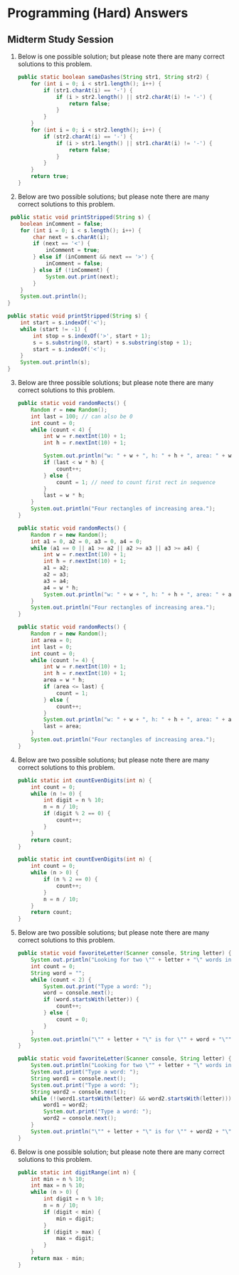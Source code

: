 # Programming (Hard) Answers
## Midterm Study Session

1. Below is one possible solution; but please note there are many correct solutions to this problem.

    ```java
    public static boolean sameDashes(String str1, String str2) {
        for (int i = 0; i < str1.length(); i++) {
            if (str1.charAt(i) == '-') {
                if (i > str2.length() || str2.charAt(i) != '-') {
                    return false;
                }
            }
        }
        for (int i = 0; i < str2.length(); i++) {
            if (str2.charAt(i) == '-') {
                if (i > str1.length() || str1.charAt(i) != '-') {
                    return false;
                }
            }
        }
        return true;
    }
    ```

2. Below are two possible solutions; but please note there are many correct solutions to this problem.

  ```java
   public static void printStripped(String s) {
      boolean inComment = false;
      for (int i = 0; i < s.length(); i++) {
          char next = s.charAt(i);
          if (next == '<') {
              inComment = true;
          } else if (inComment && next == '>') {
              inComment = false;
          } else if (!inComment) {
              System.out.print(next);
          }
      }
      System.out.println();
  }
  ```

  ```java
  public static void printStripped(String s) {
      int start = s.indexOf('<');
      while (start != -1) {
          int stop = s.indexOf('>', start + 1);
          s = s.substring(0, start) + s.substring(stop + 1);
          start = s.indexOf('<');
      }
      System.out.println(s);
  }
  ```

3. Below are three possible solutions; but please note there are many correct solutions to this problem.

    ```java
    public static void randomRects() {
        Random r = new Random();
        int last = 100; // can also be 0
        int count = 0;
        while (count < 4) {
            int w = r.nextInt(10) + 1;
            int h = r.nextInt(10) + 1;

            System.out.println("w: " + w + ", h: " + h + ", area: " + w * h);
            if (last < w * h) {
                count++;
            } else {
                count = 1; // need to count first rect in sequence
            }
            last = w * h;
        }
        System.out.println("Four rectangles of increasing area.");
    }
    ```
    
    ```java
    public static void randomRects() {
        Random r = new Random();
        int a1 = 0, a2 = 0, a3 = 0, a4 = 0;
        while (a1 == 0 || a1 >= a2 || a2 >= a3 || a3 >= a4) {
            int w = r.nextInt(10) + 1;
            int h = r.nextInt(10) + 1;
            a1 = a2;
            a2 = a3;
            a3 = a4;
            a4 = w * h;
            System.out.println("w: " + w + ", h: " + h + ", area: " + a4);
        }
        System.out.println("Four rectangles of increasing area.");
    }
    ```
    
    ```java
    public static void randomRects() {
        Random r = new Random();
        int area = 0;
        int last = 0;
        int count = 0;
        while (count != 4) {
            int w = r.nextInt(10) + 1;
            int h = r.nextInt(10) + 1;
            area = w * h;
            if (area <= last) {
                count = 1;
            } else {
                count++;
            }
            System.out.println("w: " + w + ", h: " + h + ", area: " + area);
            last = area;
        }
        System.out.println("Four rectangles of increasing area.");
    } 
    ```

4. Below are two possible solutions; but please note there are many correct solutions to this problem.

    ```java
    public static int countEvenDigits(int n) {
        int count = 0;
        while (n != 0) {
            int digit = n % 10;
            n = n / 10;
            if (digit % 2 == 0) {
                count++;
            }
        }
        return count;
    }
    ```

    ```java
    public static int countEvenDigits(int n) {
        int count = 0;
        while (n > 0) {
            if (n % 2 == 0) {
                count++;
            }
            n = n / 10;
        }
        return count;
    } 
    ```

5. Below are two possible solutions; but please note there are many correct solutions to this problem.

    ```java
    public static void favoriteLetter(Scanner console, String letter) {
        System.out.println("Looking for two \"" + letter + "\" words in a row.");
        int count = 0;
        String word = "";
        while (count < 2) {
            System.out.print("Type a word: ");
            word = console.next();
            if (word.startsWith(letter)) {
                count++;
            } else {
                count = 0;
            }
        }
        System.out.println("\"" + letter + "\" is for \"" + word + "\"");
    }
    ```

    ```java
    public static void favoriteLetter(Scanner console, String letter) {
        System.out.println("Looking for two \"" + letter + "\" words in a row.");
        System.out.print("Type a word: ");
        String word1 = console.next();
        System.out.print("Type a word: ");
        String word2 = console.next();
        while (!(word1.startsWith(letter) && word2.startsWith(letter))) {
            word1 = word2;
            System.out.print("Type a word: ");
            word2 = console.next();
        }
        System.out.println("\"" + letter + "\" is for \"" + word2 + "\"");
    }
    ```

6. Below is one possible solution; but please note there are many correct solutions to this problem.

    ```java
    public static int digitRange(int n) {
        int min = n % 10;
        int max = n % 10;
        while (n > 0) {
            int digit = n % 10;
            n = n / 10;
            if (digit < min) {
                min = digit;
            }
            if (digit > max) {
                max = digit;
            }
        }
        return max - min;
    }
    ```
